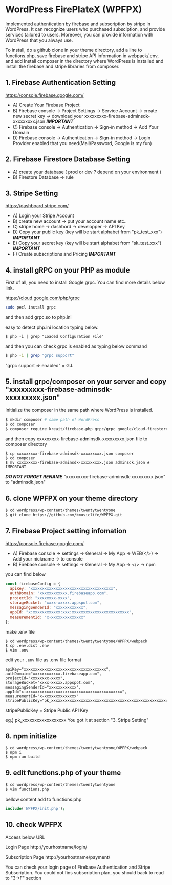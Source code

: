 # WordPress FirePlateX (WPFPX)

Implemented authentication by firebase and subscription by stripe in WordPress. It can recognize users who purchased subsciption, and provide services tailored to users. Moreover, you can provide information with WordPress that you always use.

To install, do a github clone in your theme directory, add a line to functions.php, save firebase and stripe API information in webpack/.env, and add Install composer in the directory where WordPress is installed and install the firebase and stripe libraries from composer.

## 1. Firebase Authentication Setting

https://console.firebase.google.com/

- A) Create Your Firebase Project
- B) Firebase console -> Project Settings -> Service Account -> create new secret key -> download your xxxxxxxxx-firebase-adminsdk-xxxxxxxxx.json ***IMPORTANT***
- C) Firebase console -> Authentication -> Sign-in method -> Add Your Domain
- D) Firebase console -> Authentication -> Sign-in method -> Login Provider enabled that you need(Mail/Password, Google is my fun)

## 2. Firebase Firestore Database Setting

- A) create your database ( prod or dev ? depend on your environment )
- B) Firestore Database -> rule

## 3. Stripe Setting

https://dashboard.stripe.com/

- A) Login your Stripe Account
- B) create new account -> put your account name etc..
- C) stripe home -> dashbord -> developper -> API Key
- D) Copy your public key (key will be start alphabet from "pk_test_xxx") ***IMPORTANT***
- E) Copy your secret key (key will be start alphabet from "sk_test_xxx") ***IMPORTANT***
- F) Create subscriptions and Pricing ***IMPORTANT***

## 4. install gRPC on your PHP as module

First of all, you need to install Google grpc. You can find more details below link.

https://cloud.google.com/php/grpc

```sh
sudo pecl install grpc
```

and then add grpc.so to php.ini 

easy to detect php.ini location typing below.
```
$ php -i | grep "Loaded Configuration File"
```

and then you can check grpc is enabled as typing below command

```sh
$ php -i | grep "grpc support"
```

"grpc support => enabled" = GJ.

## 5. install grpc/composer on your server and copy "xxxxxxxxx-firebase-adminsdk-xxxxxxxxx.json"

Initialize the composer in the same path where WordPress is installed.

```sh
$ mkdir composer # same path of WordPress
$ cd composer
$ composer require kreait/firebase-php grpc/grpc google/cloud-firestore stripe/stripe-php
```

and then copy xxxxxxxxx-firebase-adminsdk-xxxxxxxxx.json file to composer directory

```
$ cp xxxxxxxxx-firebase-adminsdk-xxxxxxxxx.json composer
$ cd composer
$ mv xxxxxxxxx-firebase-adminsdk-xxxxxxxxx.json adminsdk.json # IMPORTANT
```

***DO NOT FORGET RENAME*** "xxxxxxxxx-firebase-adminsdk-xxxxxxxxx.json" to "adminsdk.json"


## 6. clone WPFPX on your theme directory

```sh
$ cd wordpress/wp-content/themes/twentytwentyone
$ git clone https://github.com/kmusiclife/WPFPX.git
```

## 7. Firebase Project setting infomation

https://console.firebase.google.com/

- A) Firebase console -> settings -> General -> My App -> WEB(</>) -> Add your nickname -> to console
- B) Firebase console -> settings -> General -> My App -> </> -> npm

you can find below 

```js
const firebaseConfig = {
  apiKey: "xxxxxxxxxxxxxxxxxxxxxxxxxxxxxxxxxxxx",
  authDomain: "xxxxxxxxxxxx.firebaseapp.com",
  projectId: "xxxxxxxx-xxxx",
  storageBucket: "xxxx-xxxxx.appspot.com",
  messagingSenderId: "xxxxxxxxxxxx",
  appId: "x:xxxxxxxxxxxx:xxx:xxxxxxxxxxxxxxxxxxxxxxxxx",
  measurementId: "x-xxxxxxxxxxxxxx"
};
```

make .env file

```
$ cd wordpress/wp-content/themes/twentytwentyone/WPFPX/webpack
$ cp .env.dist .env
$ vim .env
```

edit your `.env` file as .env file format

```
apiKey="xxxxxxxxxxxxxxxxxxxxxxxxxxxxxxxxxxxx",
authDomain="xxxxxxxxxxxx.firebaseapp.com",
projectId="xxxxxxxx-xxxx",
storageBucket="xxxx-xxxxx.appspot.com",
messagingSenderId="xxxxxxxxxxxx",
appId="x:xxxxxxxxxxxx:xxx:xxxxxxxxxxxxxxxxxxxxxxxxx",
measurementId="x-xxxxxxxxxxxxxx"
stripePublicKey="pk_xxxxxxxxxxxxxxxxxxxxxxxxxxxxxxxxxxxxxxxxxxxxxxxxxxxxxxxxxxxxxxxxxxxxxxxxxx"
```

stripePublicKey = Stripe Public API Key

eg.) pk_xxxxxxxxxxxxxxxxxx
You got it at section "3. Stripe Setting"

## 8. npm initialize

```
$ cd wordpress/wp-content/themes/twentytwentyone/WPFPX/webpack
$ npm i
$ npm run build
```

## 9. edit functions.php of your theme

```sh
$ cd wordpress/wp-content/themes/twentytwentyone
$ vim functions.php
```

bellow content add to functions.php

```php
include('WPFPX/init.php');
```

## 10. check WPFPX

Access below URL

Login Page
http://yourhostname/login/

Subscription Page
http://yourhostname/payment/

You can check your login page of Firebase Authentication and Stripe Subscription.
You could not fins subscription plan, you should back to read to "3->F" section
